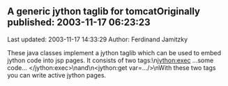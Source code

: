 ## A generic jython taglib for tomcatOriginally published: 2003-11-17 06:23:23 
Last updated: 2003-11-17 14:33:29 
Author: Ferdinand Jamitzky 
 
These java classes implement a jython taglib which can be used to embed jython code into jsp pages. It consists of two tags:\n<jython:exec> ...some code... </jython:exec>\nand\n<jython:get var=.../>\nWith these two tags you can write active jython pages.